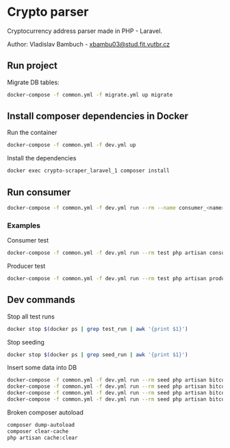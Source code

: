 # Crypto parser

Cryptocurrency address parser made in PHP - Laravel.

Author: Vladislav Bambuch - xbambu03@stud.fit.vutbr.cz

## Run project
Migrate DB tables:
```bash
docker-compose -f common.yml -f migrate.yml up migrate
```
                 
## Install composer dependencies in Docker
Run the container
```bash
docker-compose -f common.yml -f dev.yml up
``` 

Install the dependencies
```bash
docker exec crypto-scraper_laravel_1 composer install
```

## Run consumer 
```bash
docker-compose -f common.yml -f dev.yml run --rm --name consumer_<name> <service> <php command>
```

### Examples
Consumer test
```bash
docker-compose -f common.yml -f dev.yml run --rm test php artisan consumer:test testTopic testGroup 
```

Producer test
```bash
docker-compose -f common.yml -f dev.yml run --rm test php artisan producer:test testTopic 
```

## Dev commands
Stop all test runs
```bash
docker stop $(docker ps | grep test_run | awk '{print $1}')
```

Stop seeding
```bash
docker stop $(docker ps | grep seed_run | awk '{print $1}')
```

Insert some data into DB
```bash
docker-compose -f common.yml -f dev.yml run --rm seed php artisan bitcointalk:load_boards 
docker-compose -f common.yml -f dev.yml run --rm seed php artisan bitcointalk:run_update_boards
docker-compose -f common.yml -f dev.yml run --rm seed php artisan bitcointalk:run_boards 
docker-compose -f common.yml -f dev.yml run --rm seed php artisan bitcointalk:run_main_topics
```

Broken composer autoload
```bash
composer dump-autoload
composer clear-cache
php artisan cache:clear
```